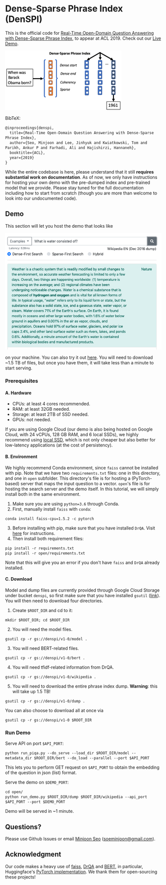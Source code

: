 # Dense-Sparse Phrase Index (DenSPI)


This is the official code for 
[Real-Time Open-Domain Question Answering with Dense-Sparse Phrase Index](https://arxiv.org/abs/1906.05807),
to appear at ACL 2019.
Check out our [Live Demo](https://nlp.cs.washington.edu/denspi).

![teaser](figs/teaser.png)

BibTeX:
```
@inproceedings{denspi,
  title={Real-Time Open-Domain Question Answering with Dense-Sparse Phrase Index},
  author={Seo, Minjoon and Lee, Jinhyuk and Kwiatkowski, Tom and Parikh, Ankur P and Farhadi, Ali and Hajishirzi, Hannaneh},
  booktitle={ACL},
  year={2019}
}
```

While the entire codebase is here, please understand that it still **requires substantial work on documentation**.
As of now, we only have instructions for hosting your own demo with the pre-dumped index and pre-trained model that we provide.
Please stay tuned for the full documentation including how to start from scratch 
(though you are more than welcome to look into our undocumented code).


## Demo
This section will let you host the demo that looks like

![demo](figs/demo.png)
 
on your machine.
You can also try it out [here](https://nlp.cs.washington.edu/denspi).
You will need to download ~1.5 TB of files, but once you have them, it will take less than a minute to start serving.

### Prerequisites

#### A. Hardware
- CPUs: at least 4 cores recommended.
- RAM: at least 32GB needed.
- Storage: at least 2TB of SSD needed.
- GPUs: not needed.

If you are using Google Cloud 
(our demo is also being hosted on Google Cloud, with 24 vCPUs, 128 GB RAM, and 6 local SSDs),
we highly recommend using [local SSD](https://cloud.google.com/compute/docs/disks/local-ssd), 
which is not only cheaper but also better for low-latency applications (at the cost of persistency).



#### B. Environment
We highly recommend Conda environment, since `faiss` cannot be installed with pip.
Note that we have two `requirements.txt` files: one in this directory, and one in `open` subfolder.
This directory's file is for hosting a (PyTorch-based) server that maps the input question to a vector.
`open`'s file is for hosting the search server and the demo itself.
In this tutorial, we will simply install both in the same environment.

1. Make sure you are using `python=3.6` through Conda.
2. First, manually install `faiss` with `conda`:
```
conda install faiss-cpu=1.5.2 -c pytorch
```
3. Before installing with pip, make sure that you have installed `DrQA`. 
Visit [here](https://github.com/facebookresearch/DrQA) for instructions.
4. Then install both requirement files:
```
pip install -r requirements.txt
pip install -r open/requirements.txt
```
Note that this will give you an error if you don't have `faiss` and `DrQA` already installed.


#### C. Download
Model and dump files are currently provided through Google Cloud Storage under bucket `denspi`,
 so first make sure that you have installed `gsutil` ([link](https://cloud.google.com/storage/docs/gsutil_install)).
You will then need to download four directories.
1. Create `$ROOT_DIR` and cd to it:
```
mkdir $ROOT_DIR; cd $ROOT_DIR
```
2. You will need the model files.
```
gsutil cp -r gs://denspi/v1-0/model .
``` 
3. You will need BERT-related files. 
```
gsutil cp -r gs://denspi/v1-0/bert .
```
4. You will need tfidf-related information from DrQA. 
```
gsutil cp -r gs://denspi/v1-0/wikipedia .
```
5. You will need to download the entire phrase index dump. **Warning**: this will take up 1.5 TB!
```
gsutil cp -r gs://denspi/v1-0/dump .
```

You can also choose to download all at once via
```
gsutil cp -r gs://denspi/v1-0 $ROOT_DIR
```


### Run Demo

Serve API on port `$API_PORT`:
```
python run_piqa.py --do_serve --load_dir $ROOT_DIR/model --metadata_dir $ROOT_DIR/bert --do_load --parallel --port $API_PORT
```
This lets you to perform GET request on `$API_PORT` to obtain the embedding of the question in json (list) format.


Serve the demo on `$DEMO_PORT`:
```
cd open/
python run_demo.py $ROOT_DIR/dump $ROOT_DIR/wikipedia --api_port $API_PORT --port $DEMO_PORT
```

Demo will be served in ~1 minute.


## Questions?
Please use Github Issues or email [Minjoon Seo](http://seominjoon.github.io/) (soeminjoon@gmail.com).

## Acknowledgment
Our code makes a heavy use of [faiss](https://github.com/facebookresearch/faiss), 
[DrQA](https://github.com/facebookresearch/DrQA) and [BERT](https://github.com/google-research/bert), in particular,
Huggingface's [PyTorch implementation](https://github.com/huggingface/pytorch-pretrained-BERT).
We thank them for open-sourcing these projects!
